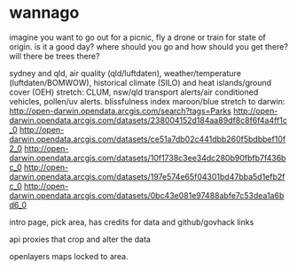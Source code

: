 # wannago
imagine you want to go out for a picnic, fly a drone or train for state of origin. is it a good day? where should you go and how should you get there? will there be trees there?

sydney and qld, air quality (qld/luftdaten), weather/temperature (luftdaten/BOMWOW), historical climate (SILO) and heat islands/ground cover (OEH)
stretch: CLUM, nsw/qld transport alerts/air conditioned vehicles, pollen/uv alerts. blissfulness index maroon/blue 
stretch to darwin: http://open-darwin.opendata.arcgis.com/search?tags=Parks
http://open-darwin.opendata.arcgis.com/datasets/238004152d184aa89df8c8f6f4a4ff1c_0 
http://open-darwin.opendata.arcgis.com/datasets/ce51a7db02c441dbb260f5bdbbef10f2_0
http://open-darwin.opendata.arcgis.com/datasets/10f1738c3ee34dc280b90fbfb7f436bc_0
http://open-darwin.opendata.arcgis.com/datasets/197e574e65f04301bd47bba5d1efb2fc_0
http://open-darwin.opendata.arcgis.com/datasets/0bc43e081e97488abfe7c53dea1a6bd6_0

intro page, pick area, has credits for data and github/govhack links

api proxies that crop and alter the data

openlayers maps locked to area.
